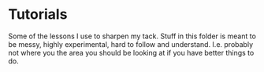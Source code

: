 # Tutorials

Some of the lessons I use to sharpen my tack. Stuff in this folder is meant to be messy, highly experimental, hard to follow and understand. I.e. probably not where you the area you should be looking at if you have better things to do.
